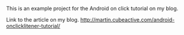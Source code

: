 This is an example project for the Android on click tutorial on my blog.

Link to the article on my blog.
http://martin.cubeactive.com/android-onclicklitener-tutorial/
